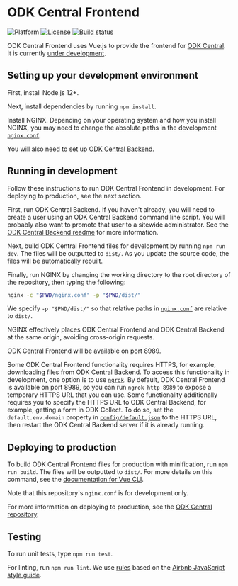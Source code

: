 <!--
Copyright 2017 ODK Central Developers
See the NOTICE file at the top-level directory of this distribution and at
https://github.com/opendatakit/central-frontend/blob/master/NOTICE.

This file is part of ODK Central. It is subject to the license terms in
the LICENSE file found in the top-level directory of this distribution and at
https://www.apache.org/licenses/LICENSE-2.0. No part of ODK Central,
including this file, may be copied, modified, propagated, or distributed
except according to the terms contained in the LICENSE file.
-->
# ODK Central Frontend

![Platform](https://img.shields.io/badge/platform-Vue.js-blue.svg)
[![License](https://img.shields.io/badge/license-Apache_2.0-blue.svg)](https://opensource.org/licenses/Apache-2.0)
[![Build status](https://circleci.com/gh/opendatakit/central-frontend.svg?style=shield)](https://circleci.com/gh/opendatakit/central-frontend)

ODK Central Frontend uses Vue.js to provide the frontend for [ODK Central](https://github.com/opendatakit/central). It is currently [under development](https://forum.opendatakit.org/t/whats-coming-in-central-over-the-next-few-years/19677).

## Setting up your development environment

First, install Node.js 12+.

Next, install dependencies by running `npm install`.

Install NGINX. Depending on your operating system and how you install NGINX, you may need to change the absolute paths in the development [`nginx.conf`](/nginx.conf).

You will also need to set up [ODK Central Backend](https://github.com/opendatakit/central-backend).

## Running in development

Follow these instructions to run ODK Central Frontend in development. For deploying to production, see the next section.

First, run ODK Central Backend. If you haven't already, you will need to create a user using an ODK Central Backend command line script. You will probably also want to promote that user to a sitewide administrator. See the [ODK Central Backend readme](https://github.com/opendatakit/central-backend) for more information.

Next, build ODK Central Frontend files for development by running `npm run dev`. The files will be outputted to `dist/`. As you update the source code, the files will be automatically rebuilt.

Finally, run NGINX by changing the working directory to the root directory of the repository, then typing the following:

```bash
nginx -c "$PWD/nginx.conf" -p "$PWD/dist/"
```

We specify `-p "$PWD/dist/"` so that relative paths in [`nginx.conf`](/nginx.conf) are relative to `dist/`.

NGINX effectively places ODK Central Frontend and ODK Central Backend at the same origin, avoiding cross-origin requests.

ODK Central Frontend will be available on port 8989.

Some ODK Central Frontend functionality requires HTTPS, for example, downloading files from ODK Central Backend. To access this functionality in development, one option is to use [`ngrok`](https://ngrok.com/download). By default, ODK Central Frontend is available on port 8989, so you can run `ngrok http 8989` to expose a temporary HTTPS URL that you can use. Some functionality additionally requires you to specify the HTTPS URL to ODK Central Backend, for example, getting a form in ODK Collect. To do so, set the `default.env.domain` property in [`config/default.json`](https://github.com/opendatakit/central-backend/blob/master/config/default.json) to the HTTPS URL, then restart the ODK Central Backend server if it is already running.

## Deploying to production

To build ODK Central Frontend files for production with minification, run `npm run build`. The files will be outputted to `dist/`. For more details on this command, see the [documentation for Vue CLI](https://cli.vuejs.org/).

Note that this repository's `nginx.conf` is for development only.

For more information on deploying to production, see the [ODK Central repository](https://github.com/opendatakit/central).

## Testing

To run unit tests, type `npm run test`.

For linting, run `npm run lint`. We use [rules](/.eslintrc.json) based on the [Airbnb JavaScript style guide](https://github.com/airbnb/javascript).
